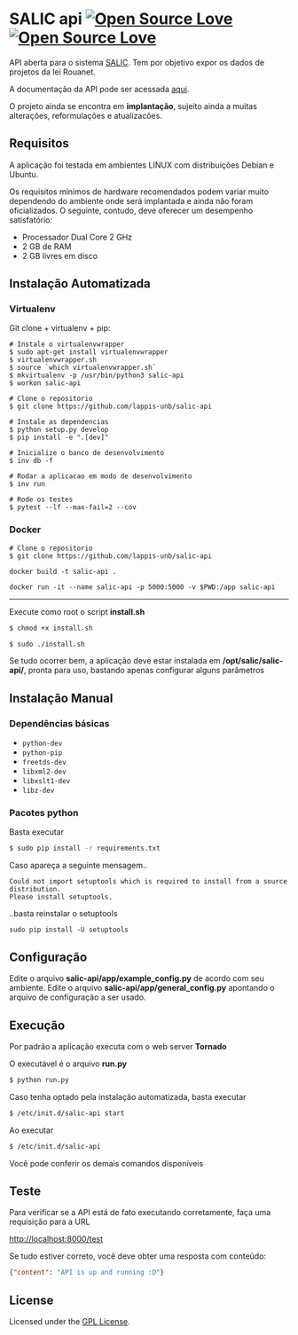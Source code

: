 # SALIC api [![Open Source Love](https://badges.frapsoft.com/os/v1/open-source.svg?v=102)](https://github.com/ellerbrock/open-source-badge/) [![Open Source Love](https://badges.frapsoft.com/os/gpl/gpl.svg?v=102)](http://www.gnu.org/licenses/gpl.html)


API aberta para o sistema [SALIC](http://salic.cultura.gov.br/cidadao/consultar). Tem por objetivo expor os dados de projetos da lei Rouanet.

A documentação da API pode ser acessada [aqui](http://api.salic.cultura.gov.br/doc/).

O projeto ainda se encontra em **implantação**, sujeito ainda a muitas alterações, reformulações e atualizacões.



## Requisitos

A aplicação foi testada em ambientes LINUX com distribuições Debian e Ubuntu.

Os requisitos mínimos de hardware recomendados podem variar muito dependendo do ambiente
onde será implantada e ainda não foram oficializados. O seguinte, contudo, deve oferecer um desempenho
satisfatório:

-	Processador Dual Core 2 GHz
-	2 GB de RAM
-	2 GB livres em disco

## Instalação Automatizada

### Virtualenv

Git clone + virtualenv + pip:
  
```
# Instale o virtualenvwrapper 
$ sudo apt-get install virtualenvwrapper
$ virtualenvwrapper.sh
$ source `which virtualenvwrapper.sh`
$ mkvirtualenv -p /usr/bin/python3 salic-api
$ workon salic-api

# Clone o repositorio
$ git clone https://github.com/lappis-unb/salic-api

# Instale as dependencias
$ python setup.py develop
$ pip install -e ".[dev]"

# Inicialize o banco de desenvolvimento
$ inv db -f

# Rodar a aplicacao em modo de desenvolvimento
$ inv run

# Rode os testes
$ pytest --lf --max-fail=2 --cov
```

### Docker

```
# Clone o repositorio
$ git clone https://github.com/lappis-unb/salic-api

docker build -t salic-api .

docker run -it --name salic-api -p 5000:5000 -v $PWD:/app salic-api
```

---

Execute como root o script **install.sh**

```bash
$ chmod +x install.sh
```

```bash
$ sudo ./install.sh
```

Se tudo ocorrer bem, a aplicação deve estar instalada em **/opt/salic/salic-api/**, pronta para uso, bastando apenas configurar alguns parâmetros

## Instalação Manual

### Dependências básicas

-	`python-dev`
-	`python-pip`
-	`freetds-dev`
-	`libxml2-dev`
- `libxslt1-dev`
- `libz-dev`

### Pacotes python

Basta executar

```bash
$ sudo pip install -r requirements.txt
```

Caso apareça a seguinte mensagem..
 ```bashs
 Could not import setuptools which is required to install from a source distribution.
 Please install setuptools.
 ```
 ..basta reinstalar o setuptools
 ```bashs
 sudo pip install -U setuptools
 ```
 
 

## Configuração

Edite o arquivo **salic-api/app/example_config.py** de acordo com seu ambiente.
Edite o arquivo **salic-api/app/general_config.py** apontando o arquivo de configuração a ser usado.

## Execução

Por padrão a aplicação executa com o web server **Tornado**

O executável é o arquivo  **run.py**

```bash
$ python run.py
```

Caso tenha optado pela instalação automatizada, basta executar

```bash
$ /etc/init.d/salic-api start
```


Ao executar

```bash
$ /etc/init.d/salic-api
```

Você pode conferir os demais comandos disponíveis

## Teste

Para verificar se a API está de fato executando corretamente, faça uma requisição para a URL

[http://localhost:8000/test](http://localhost:8000/test)

Se tudo estiver correto, você deve obter uma resposta com conteúdo:

```json
{"content": "API is up and running :D"}
```

## License

Licensed under the [GPL License](http://www.gnu.org/licenses/gpl.html).
